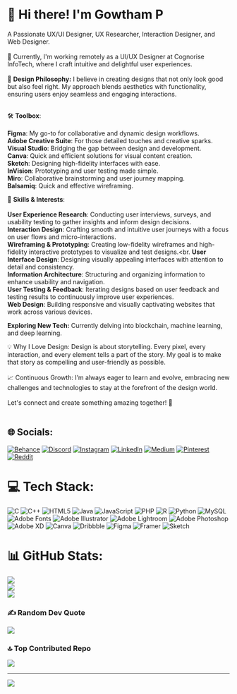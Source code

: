 # <br>👋 Hi there! I'm Gowtham P<br>
A Passionate UX/UI Designer, UX Researcher, Interaction Designer, and Web Designer.<br><br>🔭 Currently, I'm working remotely as a UI/UX Designer at Cognorise InfoTech, where I craft intuitive and delightful user experiences.<br><br>
🎨 **Design Philosophy:** I believe in creating designs that not only look good but also feel right. My approach blends aesthetics with functionality, ensuring users enjoy seamless and engaging interactions.<br><br>

🛠️ **Toolbox**:<br><br>
**Figma**: My go-to for collaborative and dynamic design workflows.<br>
**Adobe Creative Suite**: For those detailed touches and creative sparks.<br>
**Visual Studio**: Bridging the gap between design and development.<br>
**Canva**: Quick and efficient solutions for visual content creation.<br>
**Sketch**: Designing high-fidelity interfaces with ease.<br>
**InVision**: Prototyping and user testing made simple.<br>
**Miro**: Collaborative brainstorming and user journey mapping.<br>
**Balsamiq**: Quick and effective wireframing.<br>


🌟 **Skills & Interests**:<br><br>
**User Experience Research**: Conducting user interviews, surveys, and usability testing to gather insights and inform design decisions.<br>
**Interaction Design**: Crafting smooth and intuitive user journeys with a focus on user flows and micro-interactions.<br>
**Wireframing & Prototyping**: Creating low-fidelity wireframes and high-fidelity interactive prototypes to visualize and test designs.<br.
**User Interface Design**: Designing visually appealing interfaces with attention to detail and consistency.<br>
**Information Architecture**: Structuring and organizing information to enhance usability and navigation.<br>
**User Testing & Feedback**: Iterating designs based on user feedback and testing results to continuously improve user experiences.<br>
**Web Design**: Building responsive and visually captivating websites that work across various devices.<br>


**Exploring New Tech:** Currently delving into blockchain, machine learning, and deep learning.<br>

💡 Why I Love Design: Design is about storytelling. Every pixel, every interaction, and every element tells a part of the story. My goal is to make that story as compelling and user-friendly as possible.<br><br>
📈 Continuous Growth: I’m always eager to learn and evolve, embracing new challenges and technologies to stay at the forefront of the design world.<br><br>Let's connect and create something amazing together! 🚀<br><br>


## 🌐 Socials:
[![Behance](https://img.shields.io/badge/Behance-1769ff?logo=behance&logoColor=white)](https://behance.net/https://www.behance.net/gowthamgowtham18) [![Discord](https://img.shields.io/badge/Discord-%237289DA.svg?logo=discord&logoColor=white)](https://discord.gg/gowtham_agi_15) [![Instagram](https://img.shields.io/badge/Instagram-%23E4405F.svg?logo=Instagram&logoColor=white)](https://instagram.com/https://www.instagram.com/gow_tham_a_g_i/) [![LinkedIn](https://img.shields.io/badge/LinkedIn-%230077B5.svg?logo=linkedin&logoColor=white)](https://www.linkedin.com/in/gowtham-p-aa055024a/) [![Medium](https://img.shields.io/badge/Medium-12100E?logo=medium&logoColor=white)](https://medium.com/@https://medium.com/@gowthampattabi64) [![Pinterest](https://img.shields.io/badge/Pinterest-%23E60023.svg?logo=Pinterest&logoColor=white)](https://pinterest.com/https://in.pinterest.com/AGIGROUPS/) [![Reddit](https://img.shields.io/badge/Reddit-%23FF4500.svg?logo=Reddit&logoColor=white)](https://reddit.com/user/https://www.reddit.com/user/Stock-Acanthaceae763/) 

# 💻 Tech Stack:
![C](https://img.shields.io/badge/c-%2300599C.svg?style=for-the-badge&logo=c&logoColor=white) ![C++](https://img.shields.io/badge/c++-%2300599C.svg?style=for-the-badge&logo=c%2B%2B&logoColor=white) ![HTML5](https://img.shields.io/badge/html5-%23E34F26.svg?style=for-the-badge&logo=html5&logoColor=white) ![Java](https://img.shields.io/badge/java-%23ED8B00.svg?style=for-the-badge&logo=openjdk&logoColor=white) ![JavaScript](https://img.shields.io/badge/javascript-%23323330.svg?style=for-the-badge&logo=javascript&logoColor=%23F7DF1E) ![PHP](https://img.shields.io/badge/php-%23777BB4.svg?style=for-the-badge&logo=php&logoColor=white) ![R](https://img.shields.io/badge/r-%23276DC3.svg?style=for-the-badge&logo=r&logoColor=white) ![Python](https://img.shields.io/badge/python-3670A0?style=for-the-badge&logo=python&logoColor=ffdd54) ![MySQL](https://img.shields.io/badge/mysql-4479A1.svg?style=for-the-badge&logo=mysql&logoColor=white) ![Adobe Fonts](https://img.shields.io/badge/Adobe%20Fonts-000B1D.svg?style=for-the-badge&logo=Adobe%20Fonts&logoColor=white) ![Adobe Illustrator](https://img.shields.io/badge/adobe%20illustrator-%23FF9A00.svg?style=for-the-badge&logo=adobe%20illustrator&logoColor=white) ![Adobe Lightroom](https://img.shields.io/badge/Adobe%20Lightroom-31A8FF.svg?style=for-the-badge&logo=Adobe%20Lightroom&logoColor=white) ![Adobe Photoshop](https://img.shields.io/badge/adobe%20photoshop-%2331A8FF.svg?style=for-the-badge&logo=adobe%20photoshop&logoColor=white) ![Adobe XD](https://img.shields.io/badge/Adobe%20XD-470137?style=for-the-badge&logo=Adobe%20XD&logoColor=#FF61F6) ![Canva](https://img.shields.io/badge/Canva-%2300C4CC.svg?style=for-the-badge&logo=Canva&logoColor=white) ![Dribbble](https://img.shields.io/badge/Dribbble-EA4C89?style=for-the-badge&logo=dribbble&logoColor=white) ![Figma](https://img.shields.io/badge/figma-%23F24E1E.svg?style=for-the-badge&logo=figma&logoColor=white) ![Framer](https://img.shields.io/badge/Framer-black?style=for-the-badge&logo=framer&logoColor=blue) ![Sketch](https://img.shields.io/badge/Sketch-FFB387?style=for-the-badge&logo=sketch&logoColor=black)
# 📊 GitHub Stats:
![](https://github-readme-stats.vercel.app/api?username=GowthamUIDesigner&theme=dark&hide_border=false&include_all_commits=false&count_private=false)<br/>
![](https://github-readme-streak-stats.herokuapp.com/?user=GowthamUIDesigner&theme=dark&hide_border=false)<br/>
![](https://github-readme-stats.vercel.app/api/top-langs/?username=GowthamUIDesigner&theme=dark&hide_border=false&include_all_commits=false&count_private=false&layout=compact)

### ✍️ Random Dev Quote
![](https://quotes-github-readme.vercel.app/api?type=horizontal&theme=radical)

### 🔝 Top Contributed Repo
![](https://github-contributor-stats.vercel.app/api?username=GowthamUIDesigner&limit=5&theme=dark&combine_all_yearly_contributions=true)

---
[![](https://visitcount.itsvg.in/api?id=GowthamUIDesigner&icon=0&color=0)](https://visitcount.itsvg.in)

<!-- Proudly created with GPRM ( https://gprm.itsvg.in ) -->
